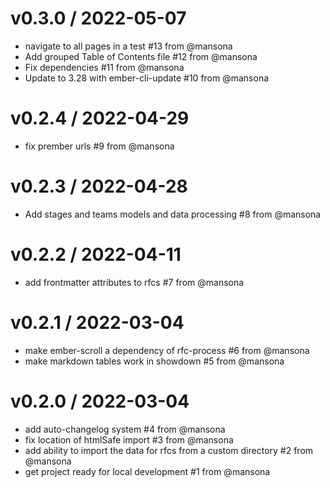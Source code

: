 v0.3.0 / 2022-05-07
==================
* navigate to all pages in a test #13 from @mansona
* Add grouped Table of Contents file #12 from @mansona
* Fix dependencies #11 from @mansona
* Update to 3.28 with ember-cli-update #10 from @mansona

v0.2.4 / 2022-04-29
==================
* fix prember urls #9 from @mansona

v0.2.3 / 2022-04-28
==================
* Add stages and teams models and data processing #8 from @mansona

v0.2.2 / 2022-04-11
==================
* add frontmatter attributes to rfcs #7 from @mansona

v0.2.1 / 2022-03-04
==================
* make ember-scroll a dependency of rfc-process #6 from @mansona
* make markdown tables work in showdown #5 from @mansona

v0.2.0 / 2022-03-04
==================
* add auto-changelog system #4 from @mansona
* fix location of htmlSafe import #3 from @mansona
* add ability to import the data for rfcs from a custom directory #2 from @mansona
* get project ready for local development #1 from @mansona
